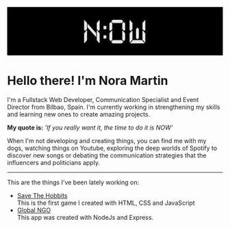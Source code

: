 <img src="./images/NOW.jpg">

# Hello there! I'm Nora Martin

I'm a Fullstack Web Developer, Communication Specialist and Event Director from Bilbao, Spain. I'm currently working in strengthening my skills and learning new ones to create amazing projects.

**My quote is:** *'If you really want it, the time to do it is NOW'*

When I'm not developing and creating things, you can find me with my dogs, watching things on Youtube, exploring the deep worlds of Spotify to discover new songs  or debating the communication strategies that the influencers and politicians apply.

<hr>
This are the things I've been lately working on:
<ul>
<li><a href="https://github.com/Noramartiin/SAVE-THE-HOBBITS"> Save The Hobbits</a><br/>
This is the first game I created with HTML, CSS and JavaScript</li>
<li><a href="https://github.com/Noramartiin/globalngo"> Global NGO</a><br/>
This app was created with NodeJs and Express.</li>

</ul>